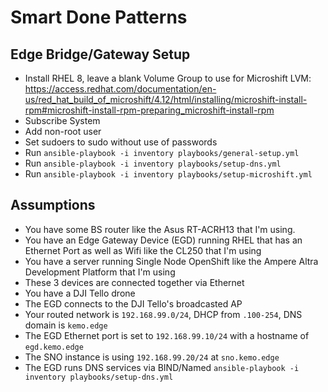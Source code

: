 # Smart Done Patterns

## Edge Bridge/Gateway Setup

- Install RHEL 8, leave a blank Volume Group to use for Microshift LVM: https://access.redhat.com/documentation/en-us/red_hat_build_of_microshift/4.12/html/installing/microshift-install-rpm#microshift-install-rpm-preparing_microshift-install-rpm
- Subscribe System
- Add non-root user
- Set sudoers to sudo without use of passwords
- Run `ansible-playbook -i inventory playbooks/general-setup.yml`
- Run `ansible-playbook -i inventory playbooks/setup-dns.yml`
- Run `ansible-playbook -i inventory playbooks/setup-microshift.yml`

## Assumptions

- You have some BS router like the Asus RT-ACRH13 that I'm using.
- You have an Edge Gateway Device (EGD) running RHEL that has an Ethernet Port as well as Wifi like the CL250 that I'm using
- You have a server running Single Node OpenShift like the Ampere Altra Development Platform that I'm using
- These 3 devices are connected together via Ethernet
- You have a DJI Tello drone
- The EGD connects to the DJI Tello's broadcasted AP
- Your routed network is `192.168.99.0/24`, DHCP from `.100-254`, DNS domain is `kemo.edge`
- The EGD Ethernet port is set to `192.168.99.10/24` with a hostname of `egd.kemo.edge`
- The SNO instance is using `192.168.99.20/24` at `sno.kemo.edge`
- The EGD runs DNS services via BIND/Named `ansible-playbook -i inventory playbooks/setup-dns.yml`
